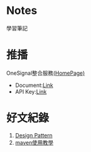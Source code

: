 # Notes
學習筆記

# 推播
OneSignal整合服務[(HomePage)](https://onesignal.com/)
 * Document:[Link](https://documentation.onesignal.com/reference)
 * API Key:[Link](https://documentation.onesignal.com/docs/accounts-and-keys#section-keys-ids)

# 好文紀錄
1. [Design Pattern](https://rongli.gitbooks.io/design-pattern/content/index.html)
2. [maven使用教學](https://kentyeh.github.io/mavenStartup/index.html)
